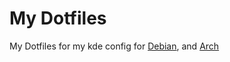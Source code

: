 # My Dotfiles

My Dotfiles for my kde config for [Debian](https://cdimage.debian.org/cdimage/weekly-builds/amd64/iso-dvd/), and [Arch](https://archlinux.org/download/)
